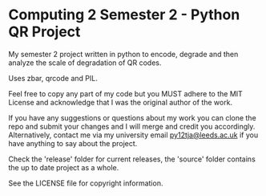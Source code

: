 Computing 2 Semester 2 - Python QR Project
==========================================

My semester 2 project written in python to encode, degrade and then analyze the 
scale of degradation of QR codes.

Uses zbar, qrcode and PIL.

Feel free to copy any part of my code but you MUST adhere to the MIT License and
acknowledge that I was the original author of the work.

If you have any suggestions or questions about my work you can clone the repo and
submit your changes and I will merge and credit you accordingly. Alternatively, 
contact me via my university email py12tja@leeds.ac.uk if you have anything to say
about the project.

Check the 'release' folder for current releases, the 'source' folder contains the
up to date project as a whole.

See the LICENSE file for copyright information.